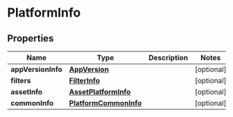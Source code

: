 # PlatformInfo

## Properties
Name | Type | Description | Notes
------------ | ------------- | ------------- | -------------
**appVersionInfo** | [**AppVersion**](AppVersion.md) |  |  [optional]
**filters** | [**FilterInfo**](FilterInfo.md) |  |  [optional]
**assetInfo** | [**AssetPlatformInfo**](AssetPlatformInfo.md) |  |  [optional]
**commonInfo** | [**PlatformCommonInfo**](PlatformCommonInfo.md) |  |  [optional]
